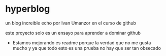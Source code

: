 # hyperblog
un blog increible echo por Ivan Umanzor en el curso de github 

este proyecto solo es un ensayo para aprender a dominar github

* Estamos mejorando es readme porque la verdad que no me gusta mucho y ya que todo esto es una prueba no hay que ser tan obsecado
